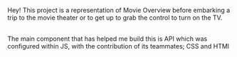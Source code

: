 <p> Hey! This project is a representation of Movie Overview before embarking a trip to the movie theater or to get up to grab the control to turn on the TV. 

</br> The main component that has helped me build this is API which was configured within JS, with the  contribution of its teammates; CSS and HTMl </p>
